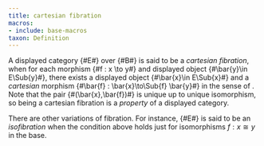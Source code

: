 ```yaml
---
title: cartesian fibration
macros:
- include: base-macros
taxon: Definition
---
```


A displayed category {#E#} over {#B#} is said to be a *cartesian fibration*, when
for each morphism {#f : x \to y#} and displayed object {#\bar{y}\in E\Sub{y}#}, there
exists a displayed object {#\bar{x}\in E\Sub{x}#} and a *cartesian* morphism
{#\bar{f} : \bar{x}\to\Sub{f} \bar{y}#} in the sense of [](frct-0001). Note that the pair {#(\bar{x},\bar{f})#} is unique up to
unique isomorphism, so being a cartesian fibration is a *property* of a displayed category.

There are other variations of fibration. For instance, {#E#} is said to be an
*isofibration* when the condition above holds just for isomorphisms $f : x
\cong y$ in the base.

